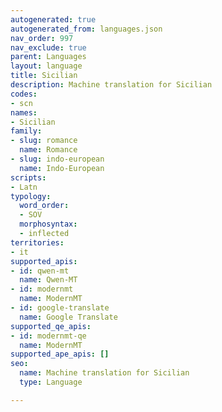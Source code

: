 ```yaml
---
autogenerated: true
autogenerated_from: languages.json
nav_order: 997
nav_exclude: true
parent: Languages
layout: language
title: Sicilian
description: Machine translation for Sicilian
codes:
- scn
names:
- Sicilian
family:
- slug: romance
  name: Romance
- slug: indo-european
  name: Indo-European
scripts:
- Latn
typology:
  word_order:
  - SOV
  morphosyntax:
  - inflected
territories:
- it
supported_apis:
- id: qwen-mt
  name: Qwen-MT
- id: modernmt
  name: ModernMT
- id: google-translate
  name: Google Translate
supported_qe_apis:
- id: modernmt-qe
  name: ModernMT
supported_ape_apis: []
seo:
  name: Machine translation for Sicilian
  type: Language

---
```


